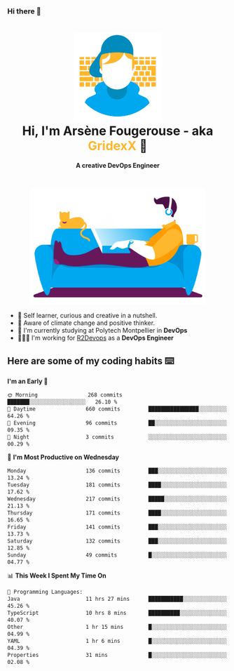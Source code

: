 ### Hi there 👋

<!--
**GridexX/gridexx** is a ✨ _special_ ✨ repository because its `README.md` (this file) appears on your GitHub profile.

Here are some ideas to get you started:

- 🔭 I’m currently working on ...
- 🌱 I’m currently learning ...
- 👯 I’m looking to collaborate on ...
- 🤔 I’m looking for help with ...
- 💬 Ask me about ...
- 📫 How to reach me: ...
- 😄 Pronouns: ...
- ⚡ Fun fact: ...
-->


<!-- Header -->
<h1 align="center">
  <img src="./images/user_profile.png" width="200">
  <br>
  Hi, I'm Arsène Fougerouse - aka <span style="color:#ffb72e">GridexX</span> 👋
</h1>


<p align="center">
  <b>A creative DevOps Engineer </b>
</p>
<br/>
<p align="center">
  <img src="./images/man_couch.png" width="400">
</p>

- 🎨 Self learner, curious and creative in a nutshell. 
- 🌱 Aware of climate change and positive thinker.
- 📕 I'm currently studying at Polytech Montpellier in **DevOps**
- 👨🏻‍💻 I'm working for [R2Devops](https://r2devops.io) as a **DevOps Engineer**


## Here are some of my coding habits ⌨️

<!-- Add a section about tech and Ops stack
  Like this one : https://github.com/Xanthus58#-tech-stack
-->
<!--START_SECTION:waka-->
**I'm an Early 🐤** 

```text
🌞 Morning                268 commits         ███████░░░░░░░░░░░░░░░░░░   26.10 % 
🌆 Daytime                660 commits         ████████████████░░░░░░░░░   64.26 % 
🌃 Evening                96 commits          ██░░░░░░░░░░░░░░░░░░░░░░░   09.35 % 
🌙 Night                  3 commits           ░░░░░░░░░░░░░░░░░░░░░░░░░   00.29 % 
```
📅 **I'm Most Productive on Wednesday** 

```text
Monday                   136 commits         ███░░░░░░░░░░░░░░░░░░░░░░   13.24 % 
Tuesday                  181 commits         ████░░░░░░░░░░░░░░░░░░░░░   17.62 % 
Wednesday                217 commits         █████░░░░░░░░░░░░░░░░░░░░   21.13 % 
Thursday                 171 commits         ████░░░░░░░░░░░░░░░░░░░░░   16.65 % 
Friday                   141 commits         ███░░░░░░░░░░░░░░░░░░░░░░   13.73 % 
Saturday                 132 commits         ███░░░░░░░░░░░░░░░░░░░░░░   12.85 % 
Sunday                   49 commits          █░░░░░░░░░░░░░░░░░░░░░░░░   04.77 % 
```


📊 **This Week I Spent My Time On** 

```text
💬 Programming Languages: 
Java                     11 hrs 27 mins      ███████████░░░░░░░░░░░░░░   45.26 % 
TypeScript               10 hrs 8 mins       ██████████░░░░░░░░░░░░░░░   40.07 % 
Other                    1 hr 15 mins        █░░░░░░░░░░░░░░░░░░░░░░░░   04.99 % 
YAML                     1 hr 6 mins         █░░░░░░░░░░░░░░░░░░░░░░░░   04.39 % 
Properties               31 mins             █░░░░░░░░░░░░░░░░░░░░░░░░   02.08 % 
```


<!--END_SECTION:waka-->
